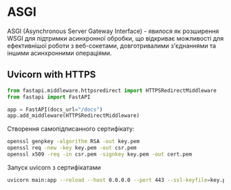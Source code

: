 # ASGI
ASGI (Asynchronous Server Gateway Interface) - явилося як розширення WSGI для підтримки асинхронної обробки, що відкриває можливості для ефективнішої роботи з веб-сокетами, довготривалими з'єднаннями та іншими асинхронними операціями.

## Uvicorn with HTTPS
```python
from fastapi.middleware.httpsredirect import HTTPSRedirectMiddleware
from fastapi import FastAPI

app = FastAPI(docs_url="/docs")
app.add_middleware(HTTPSRedirectMiddleware)
```

Створення самопідписанного сертифікату:
```bash
openssl genpkey -algorithm RSA -out key.pem
openssl req -new -key key.pem -out csr.pem
openssl x509 -req -in csr.pem -signkey key.pem -out cert.pem
```
Запуск uvicorn з сертифікатами
```bash
uvicorn main:app --reload --host 0.0.0.0 --port 443 --ssl-keyfile=key.pem --ssl-certfile=cert.pem
```